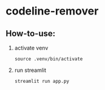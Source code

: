 # codeline-remover

## How-to-use:

1. activate venv
    ```
    source .venv/bin/activate
    ```

2. run streamlit
    ```
    streamlit run app.py
    ```
